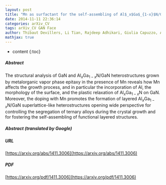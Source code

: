 ```yaml
---
layout: post
title: "Mn as surfactant for the self-assembling of Al$_x$Ga$_{1-x}$N/GaN layered heterostructures"
date: 2014-11-11 22:36:14
categories: arXiv_CV
tags: arXiv_CV GAN Face
author: Thibaut Devillers, Li Tian, Rajdeep Adhikari, Giulia Capuzzo, Alberta Bonanni
mathjax: true
---
```


* content
{:toc}

##### Abstract
The structural analysis of GaN and Al$_x$Ga$_{1-x}$N/GaN heterostructures grown by metalorganic vapor phase epitaxy in the presence of Mn reveals how Mn affects the growth process, and in particular the incorporation of Al, the morphology of the surface, and the plastic relaxation of Al$_x$Ga$_{1-x}$N on GaN. Moreover, the doping with Mn promotes the formation of layered Al$_x$Ga$_{1-x}$N/GaN superlattice-like heterostructures opening wide perspective for controlling the segregation of ternary alloys during the crystal growth and for fostering the self-assembling of functional layered structures.

##### Abstract (translated by Google)


##### URL
[https://arxiv.org/abs/1411.3006](https://arxiv.org/abs/1411.3006)

##### PDF
[https://arxiv.org/pdf/1411.3006](https://arxiv.org/pdf/1411.3006)

